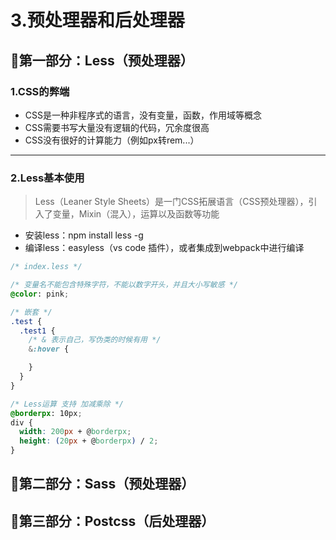 # 3.预处理器和后处理器

## 🥭第一部分：Less（预处理器）

### 1.CSS的弊端

- CSS是一种非程序式的语言，没有变量，函数，作用域等概念
- CSS需要书写大量没有逻辑的代码，冗余度很高
- CSS没有很好的计算能力（例如px转rem...）

---

### 2.Less基本使用

> Less（Leaner Style Sheets）是一门CSS拓展语言（CSS预处理器），引入了变量，Mixin（混入），运算以及函数等功能

- 安装less：npm install less -g
- 编译less：easyless（vs code 插件），或者集成到webpack中进行编译

```css
/* index.less */

/* 变量名不能包含特殊字符，不能以数字开头，并且大小写敏感 */
@color: pink;

/* 嵌套 */
.test {
  .test1 {
    /* & 表示自己，写伪类的时候有用 */
    &:hover {

    }
  }
}

/* Less运算 支持 加减乘除 */
@borderpx: 10px;
div {
  width: 200px + @borderpx;
  height: (20px + @borderpx) / 2;
}

```

## 🧁第二部分：Sass（预处理器）

## 🧂第三部分：Postcss（后处理器）
